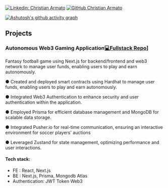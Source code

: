 [![Linkedin: Christian Armato](https://img.shields.io/badge/-Christian_Armato-blue?style=flat-square&logo=Linkedin&logoColor=white&link=https://www.linkedin.com/in/christian-armato/)](https://www.linkedin.com/in/christian-armato/)
[![GitHub Christian Armato](https://img.shields.io/github/followers/Army-99?label=follow&style=social)]( https://github.com/Army-99)

[![Ashutosh's github activity graph](https://github-readme-activity-graph.vercel.app//graph?username=Army-99&theme=github-compact)](https://github.com/ashutosh00710/github-readme-activity-graph)
## Projects


### Autonomous Web3 Gaming Application[💻Fullstack Repo](https://github.com/Army-99/fantaweb3)]

Fantasy football game using Next.js for backend/frontend and web3 network to manage user funds, enabling users to play and earn autonomously.

●	Created and deployed smart contracts using Hardhat to manage user funds, enabling users to play and earn autonomously.

●	Integrated Web3 Authentication to enhance security and user authentication within the application.

●	Employed Prisma for efficient database management and MongoDB for scalable data storage.

●	Integrated Pusher.io for real-time communication, ensuring an interactive environment for soccer players' auctions

●	Leveraged Zustand for state management, optimizing performance and user interactions.


#### Tech stack:
- FE : React, Next.js
- BE : Next.js, Prisma, Mongodb Atlas
- Authentication: JWT Token Web3

